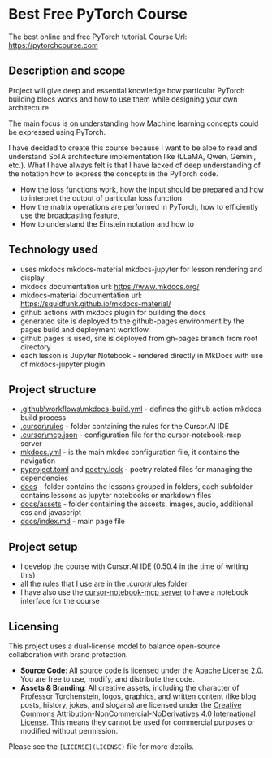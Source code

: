 # Best Free PyTorch Course

The best online and free PyTorch tutorial. 
Course Url: https://pytorchcourse.com 


## Description and scope

Project will give deep and essential knowledge how particular PyTorch building blocs works and how to use them while designing your own architecture. 

The main focus is on understanding how Machine learning concepts could be expressed using PyTorch. 

I have decided to create this course because I want to be albe to read and understand SoTA architecture implementation like (LLaMA, Qwen, Gemini, etc.). 
What I have always felt is that I have lacked of deep understanding of the notation how to express the concepts in the PyTorch code. 


- How the loss functions work, how the input should be prepared and how to interpret the output of particular loss function
- How the matrix operations are performed in PyTorch, how to efficiently use the broadcasting feature, 
- How to understand the Einstein notation and how to 


## Technology used

- uses mkdocs mkdocs-material mkdocs-jupyter for lesson rendering and display
- mkdocs documentation url: https://www.mkdocs.org/
- mkdocs-material documentation url: https://squidfunk.github.io/mkdocs-material/
- github actions with mkdocs plugin for building the docs
- generated site is deployed to the github-pages environment by the pages build and deployment workflow.
- github pages is used, site is deployed from gh-pages branch from root directory
- each lesson is Jupyter Notebook - rendered directly in MkDocs with use of mkdocs-jupyter plugin

## Project structure

- [.github\workflows\mkdocs-build.yml](.github/workflows/mkdocs-build.yml) - defines the github action mkdocs build process
- [.cursor\rules](.cursor/rules/) - folder containing the rules for the Cursor.AI IDE
- [.cursor\mcp.json](.cursor/mcp.json) - configuration file for the cursor-notebook-mcp server
- [mkdocs.yml](mkdocs.yml) - is the main mkdoc configuration file, it contains the navigation
- [pyproject.toml](pyproject.toml) and [poetry.lock](poetry.lock) - poetry related files for managing the dependencies
- [docs](docs) - folder contains the lessons grouped in folders, each subfolder contains lessons as jupyter notebooks or markdown files
- [docs/assets](docs/assets) - folder containing the assests, images, audio, additional css and javascript
- [docs/index.md](docs/index.md) - main page file



## Project setup

- I develop the course with Cursor.AI IDE (0.50.4 in the time of writing this)
- all the rules that I use are in the [.curor/rules](.coursor/rules/) folder
- I have also use the [cursor-notebook-mcp server](https://github.com/jbeno/cursor-notebook-mcp) to have a notebook interface for the course


## Licensing

This project uses a dual-license model to balance open-source collaboration with brand protection.

- **Source Code**: All source code is licensed under the [Apache License 2.0](LICENSE-CODE). You are free to use, modify, and distribute the code.
- **Assets & Branding**: All creative assets, including the character of Professor Torchenstein, logos, graphics, and written content (like blog posts, history, jokes, and slogans) are licensed under the [Creative Commons Attribution-NonCommercial-NoDerivatives 4.0 International License](LICENSE-ASSETS). This means they cannot be used for commercial purposes or modified without permission.

Please see the `[LICENSE](LICENSE)` file for more details.







